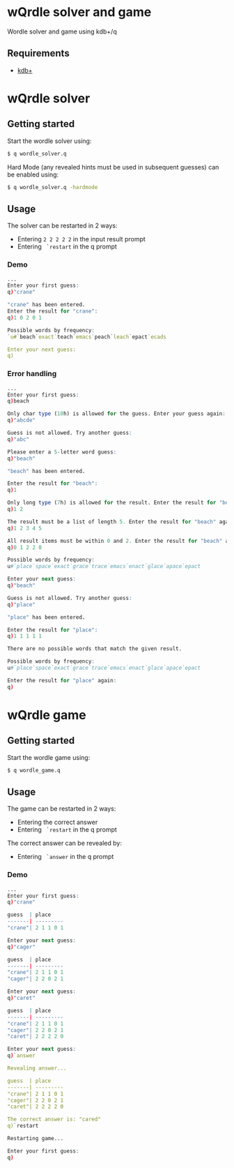 # wQrdle solver and game

Wordle solver and game using kdb+/q

## Requirements

- [kdb+](https://code.kx.com/q/learn/install/)

# wQrdle solver

## Getting started

Start the wordle solver using:

```bash
$ q wordle_solver.q
```

Hard Mode (any revealed hints must be used in subsequent guesses) can be enabled using:

```bash
$ q wordle_solver.q -hardmode
```

## Usage

The solver can be restarted in 2 ways:
- Entering `2 2 2 2 2` in the input result prompt
- Entering `` `restart`` in the q prompt

### Demo
```q
...
Enter your first guess:
q)"crane"

"crane" has been entered.
Enter the result for "crane":
q)1 0 2 0 1

Possible words by frequency:
`u#`beach`exact`teach`emacs`peach`leach`epact`ecads

Enter your next guess:
q)
```

### Error handling
```q
...
Enter your first guess:
q)beach

Only char type (10h) is allowed for the guess. Enter your guess again:
q)"abcde"

Guess is not allowed. Try another guess:
q)"abc"

Please enter a 5-letter word guess:
q)"beach"

"beach" has been entered.

Enter the result for "beach":
q)1

Only long type (7h) is allowed for the result. Enter the result for "beach" again:
q)1 2

The result must be a list of length 5. Enter the result for "beach" again:
q)1 2 3 4 5

All result items must be within 0 and 2. Enter the result for "beach" again:
q)0 1 2 2 0

Possible words by frequency:
u#`place`space`exact`grace`trace`emacs`enact`glace`apace`epact

Enter your next guess:
q)"beach"

Guess is not allowed. Try another guess:
q)"place"

"place" has been entered.

Enter the result for "place":
q)1 1 1 1 1

There are no possible words that match the given result.

Possible words by frequency:
u#`place`space`exact`grace`trace`emacs`enact`glace`apace`epact

Enter the result for "place" again:
q)
```

# wQrdle game

## Getting started

Start the wordle game using:

```bash
$ q wordle_game.q
```

## Usage

The game can be restarted in 2 ways:
- Entering the correct answer
- Entering `` `restart`` in the q prompt

The correct answer can be revealed by:
- Entering `` `answer`` in the q prompt

### Demo
```q
...
Enter your first guess:
q)"crane"

guess  | place
-------| ---------
"crane"| 2 1 1 0 1

Enter your next guess:
q)"cager"

guess  | place
-------| ---------
"crane"| 2 1 1 0 1
"cager"| 2 2 0 2 1

Enter your next guess:
q)"caret"

guess  | place
-------| ---------
"crane"| 2 1 1 0 1
"cager"| 2 2 0 2 1
"caret"| 2 2 2 2 0

Enter your next guess:
q)`answer

Revealing answer...

guess  | place
-------| ---------
"crane"| 2 1 1 0 1
"cager"| 2 2 0 2 1
"caret"| 2 2 2 2 0

The correct answer is: "cared"
q)`restart

Restarting game...

Enter your first guess:
q)
```